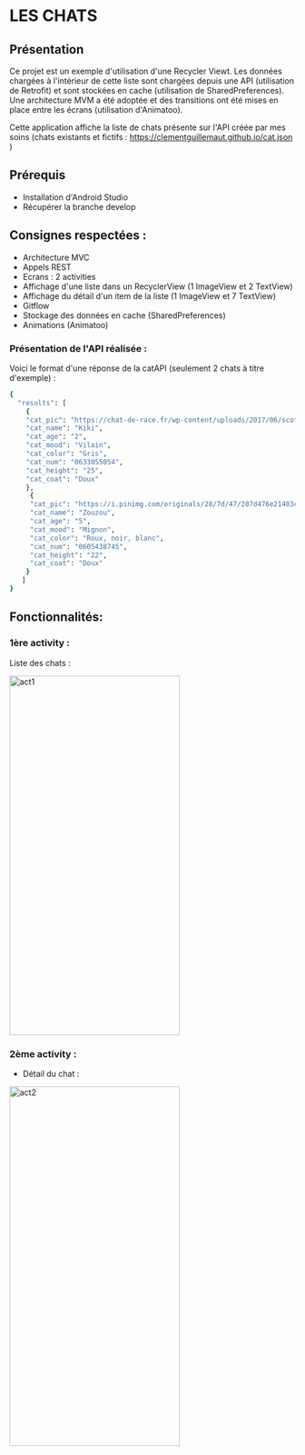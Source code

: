 # **LES CHATS**

## Présentation

Ce projet est un exemple d'utilisation d'une Recycler Viewt. Les données chargées à l'intérieur de cette liste sont chargées depuis une API (utilisation de Retrofit) et sont stockées en cache (utilisation de SharedPreferences). Une architecture MVM a été adoptée et des transitions ont été mises en place entre les écrans (utilisation d'Animatoo).

Cette application affiche la liste de chats présente sur l'API créée par mes soins (chats existants et fictifs : https://clementguillemaut.github.io/cat.json )

## Prérequis


- Installation d'Android Studio
- Récupérer la branche develop<br/>


## Consignes respectées : 

- Architecture MVC
- Appels REST
- Ecrans : 2 activities
- Affichage d'une liste dans un RecyclerView (1 ImageView et 2 TextView)
- Affichage du détail d'un item de la liste (1 ImageView et 7 TextView)
- Gitflow 
- Stockage des données en cache (SharedPreferences)
- Animations (Animatoo)

### Présentation de l'API réalisée :

Voici le format d'une réponse de la catAPI (seulement 2 chats à titre d'exemple) : 

```bash
{
  "results": [
    {
    "cat_pic": "https://chat-de-race.fr/wp-content/uploads/2017/06/scottishfold-chat-blanc-gris.jpg",
    "cat_name": "Kiki",
    "cat_age": "2",
    "cat_mood": "Vilain",
    "cat_color": "Gris",
    "cat_num": "0633055054",
    "cat_height": "25",
    "cat_coat": "Doux"
    },
     {
     "cat_pic": "https://i.pinimg.com/originals/28/7d/47/287d476e21403c4a0459102c404cc361.jpg",
     "cat_name": "Zouzou",
     "cat_age": "5",
     "cat_mood": "Mignon",
     "cat_color": "Roux, noir, blanc",
     "cat_num": "0605438745",
     "cat_height": "22",
     "cat_coat": "Doux"
    }
   ]
}
```

## Fonctionnalités: 

### 1ère activity : 

Liste des chats : 

<img src="https://image.noelshack.com/fichiers/2019/13/2/1553617661-55529868-261977718017237-3811347042098216960-n.jpg" alt="act1" width="300" height="633">

### 2ème activity :  

- Détail du chat : 

<img src="https://image.noelshack.com/fichiers/2019/13/2/1553617916-54798082-378998912687342-7830373499762900992-n.jpg" alt="act2" width="300" height="633">

